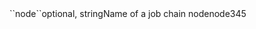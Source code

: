 <tr><td>``node``</td><td>optional, string</td><td>Name of a job chain node</td><td>node345</td><td></td></tr>
